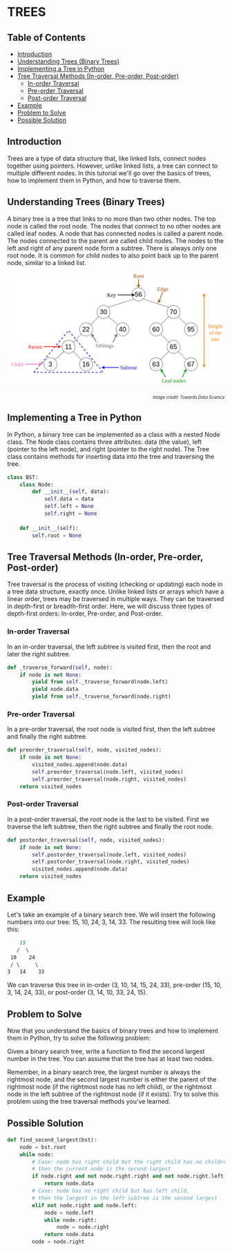 # TREES <!-- omit in toc -->

## Table of Contents <!-- omit in toc -->

- [Introduction](#introduction)
- [Understanding Trees (Binary Trees)](#understanding-trees-binary-trees)
- [Implementing a Tree in Python](#implementing-a-tree-in-python)
- [Tree Traversal Methods (In-order, Pre-order, Post-order)](#tree-traversal-methods-in-order-pre-order-post-order)
  - [In-order Traversal](#in-order-traversal)
  - [Pre-order Traversal](#pre-order-traversal)
  - [Post-order Traversal](#post-order-traversal)
- [Example](#example)
- [Problem to Solve](#problem-to-solve)
- [Possible Solution](#possible-solution)

## Introduction

Trees are a type of data structure that, like linked lists, connect nodes together using pointers. However, unlike linked lists, a tree can connect to multiple different nodes. In this tutorial we'll go over the basics of trees, how to implement them in Python, and how to traverse them.

## Understanding Trees (Binary Trees)

A binary tree is a tree that links to no more than two other nodes. The top node is called the root node. The nodes that connect to no other nodes are called leaf nodes. A node that has connected nodes is called a parent node. The nodes connected to the parent are called child nodes. The nodes to the left and right of any parent node form a subtree. There is always only one root node. It is common for child nodes to also point back up to the parent node, similar to a linked list.

![Visualization of Basic Terminology of Binary Search Trees.](/images/binary_tree.png)
<div style="text-align: right;"><small><em><sub>Image credit: Towards Data Science</sub></em></small></div>

## Implementing a Tree in Python

In Python, a binary tree can be implemented as a class with a nested Node class. The Node class contains three attributes: data (the value), left (pointer to the left node), and right (pointer to the right node). The Tree class contains methods for inserting data into the tree and traversing the tree.

```python
class BST:
    class Node:
        def __init__(self, data):
            self.data = data
            self.left = None
            self.right = None

    def __init__(self):
        self.root = None
```

## Tree Traversal Methods (In-order, Pre-order, Post-order)

Tree traversal is the process of visiting (checking or updating) each node in a tree data structure, exactly once. Unlike linked lists or arrays which have a linear order, trees may be traversed in multiple ways. They can be traversed in depth-first or breadth-first order. Here, we will discuss three types of depth-first orders: In-order, Pre-order, and Post-order.

### In-order Traversal

In an in-order traversal, the left subtree is visited first, then the root and later the right subtree.

```python
def _traverse_forward(self, node):
    if node is not None:
        yield from self._traverse_forward(node.left)
        yield node.data
        yield from self._traverse_forward(node.right)
```

### Pre-order Traversal

In a pre-order traversal, the root node is visited first, then the left subtree and finally the right subtree.

```python
def preorder_traversal(self, node, visited_nodes):
    if node is not None:
        visited_nodes.append(node.data)
        self.preorder_traversal(node.left, visited_nodes)
        self.preorder_traversal(node.right, visited_nodes)
    return visited_nodes
```

### Post-order Traversal

In a post-order traversal, the root node is the last to be visited. First we traverse the left subtree, then the right subtree and finally the root node.

```python
def postorder_traversal(self, node, visited_nodes):
    if node is not None:
        self.postorder_traversal(node.left, visited_nodes)
        self.postorder_traversal(node.right, visited_nodes)
        visited_nodes.append(node.data)
    return visited_nodes
```

## Example

Let's take an example of a binary search tree. We will insert the following numbers into our tree: 15, 10, 24, 3, 14, 33. The resulting tree will look like this:

```markdown
    15
   /  \
 10    24
 / \     \
3   14    33
```

We can traverse this tree in in-order (3, 10, 14, 15, 24, 33), pre-order (15, 10, 3, 14, 24, 33), or post-order (3, 14, 10, 33, 24, 15).

## Problem to Solve

Now that you understand the basics of binary trees and how to implement them in Python, try to solve the following problem:

Given a binary search tree, write a function to find the second largest number in the tree. You can assume that the tree has at least two nodes.

Remember, in a binary search tree, the largest number is always the rightmost node, and the second largest number is either the parent of the rightmost node (if the rightmost node has no left child), or the rightmost node in the left subtree of the rightmost node (if it exists). Try to solve this problem using the tree traversal methods you've learned.

## Possible Solution

```python
def find_second_largest(bst):
    node = bst.root
    while node:
        # Case: node has right child but the right child has no children, 
        # then the current node is the second largest
        if node.right and not node.right.right and not node.right.left:
            return node.data
        # Case: node has no right child but has left child, 
        # then the largest in the left subtree is the second largest
        elif not node.right and node.left:
            node = node.left
            while node.right:
                node = node.right
            return node.data
        node = node.right
```
